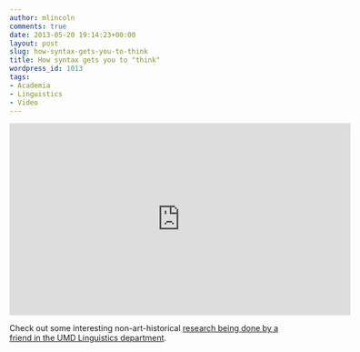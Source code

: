 ```yaml
---
author: mlincoln
comments: true
date: 2013-05-20 19:14:23+00:00
layout: post
slug: how-syntax-gets-you-to-think
title: How syntax gets you to "think"
wordpress_id: 1013
tags:
- Academia
- Linguistics
- Video
---
```


<div class="videoWrapper">
<iframe src="http://player.vimeo.com/video/65186730" width="600" height="338" frameborder="0" webkitAllowFullScreen mozallowfullscreen allowFullScreen></iframe>
</div>

Check out some interesting non-art-historical [research being done by a friend in the UMD Linguistics department](http://posterhall.org/igert2013/posters/443).
